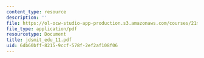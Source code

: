 ```yaml
---
content_type: resource
description: ''
file: https://ol-ocw-studio-app-production.s3.amazonaws.com/courses/21m-735-technical-design-scenery-mechanisms-and-special-effects-spring-2004/6db60bff82159ccf578f2ef2af108f06_jdsmit_edu_11.pdf
file_type: application/pdf
resourcetype: Document
title: jdsmit_edu_11.pdf
uid: 6db60bff-8215-9ccf-578f-2ef2af108f06
---
```

